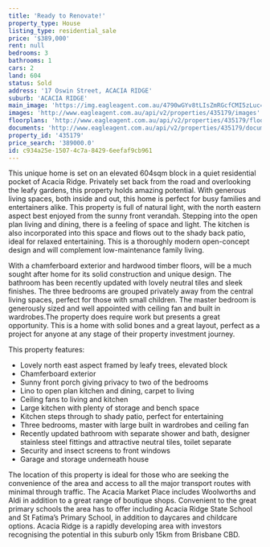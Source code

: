 ```yaml
---
title: 'Ready to Renovate!'
property_type: House
listing_type: residential_sale
price: '$389,000'
rent: null
bedrooms: 3
bathrooms: 1
cars: 2
land: 604
status: Sold
address: '17 Oswin Street, ACACIA RIDGE'
suburb: 'ACACIA RIDGE'
main_image: 'https://img.eagleagent.com.au/4790wGYv8tLIsZmRGcfCMI5zLuc=/1280x854/smart/https://s3-us-west-2.amazonaws.com/eagleagent-orig/images/6821384/126729662-image-M.jpg'
images: 'http://www.eagleagent.com.au/api/v2/properties/435179/images'
floorplans: 'http://www.eagleagent.com.au/api/v2/properties/435179/floorplans'
documents: 'http://www.eagleagent.com.au/api/v2/properties/435179/documents'
property_id: '435179'
price_search: '389000.0'
id: c934a25e-1507-4c7a-8429-6eefaf9cb961
---
```

This unique home is set on an elevated 604sqm block in a quiet residential pocket of Acacia Ridge. Privately set back from the road and overlooking the leafy gardens, this property holds amazing potential. With generous living spaces, both inside and out, this home is perfect for busy families and entertainers alike. This property is full of natural light, with the north eastern aspect best enjoyed from the sunny front verandah. Stepping into the open plan living and dining, there is a feeling of space and light. The kitchen is also incorporated into this space and flows out to the shady back patio, ideal for relaxed entertaining. This is a thoroughly modern open-concept design and will complement low-maintenance family living.

With a chamferboard exterior and hardwood timber floors, will be a much sought after home for its solid construction and unique design. The bathroom has been recently updated with lovely neutral tiles and sleek finishes. The three bedrooms are grouped privately away from the central living spaces, perfect for those with small children. The master bedroom is generously sized and well appointed with ceiling fan and built in wardrobes.The property does require work but presents a great opportunity. This is a home with solid bones and a great layout, perfect as a project for anyone at any stage of their property investment journey.

This property features:

*  Lovely north east aspect framed by leafy trees, elevated block
*  Chamferboard exterior
*  Sunny front porch giving privacy to two of the bedrooms
*  Lino to open plan kitchen and dining, carpet to living
*  Ceiling fans to living and kitchen
*  Large kitchen with plenty of storage and bench space
*  Kitchen steps through to shady patio, perfect for entertaining
*  Three bedrooms, master with large built in wardrobes and ceiling fan
*  Recently updated bathroom with separate shower and bath, designer stainless steel fittings and attractive neutral tiles, toilet separate
*  Security and insect screens to front windows
*  Garage and storage underneath house

The location of this property is ideal for those who are seeking the convenience of the area and access to all the major transport routes with minimal through traffic. The Acacia Market Place includes Woolworths and Aldi in addition to a great range of boutique shops. Convenient to the great primary schools the area has to offer including Acacia Ridge State School and St Fatima’s Primary School, in addition to daycares and childcare options. Acacia Ridge is a rapidly developing area with investors recognising the potential in this suburb only 15km from Brisbane CBD.